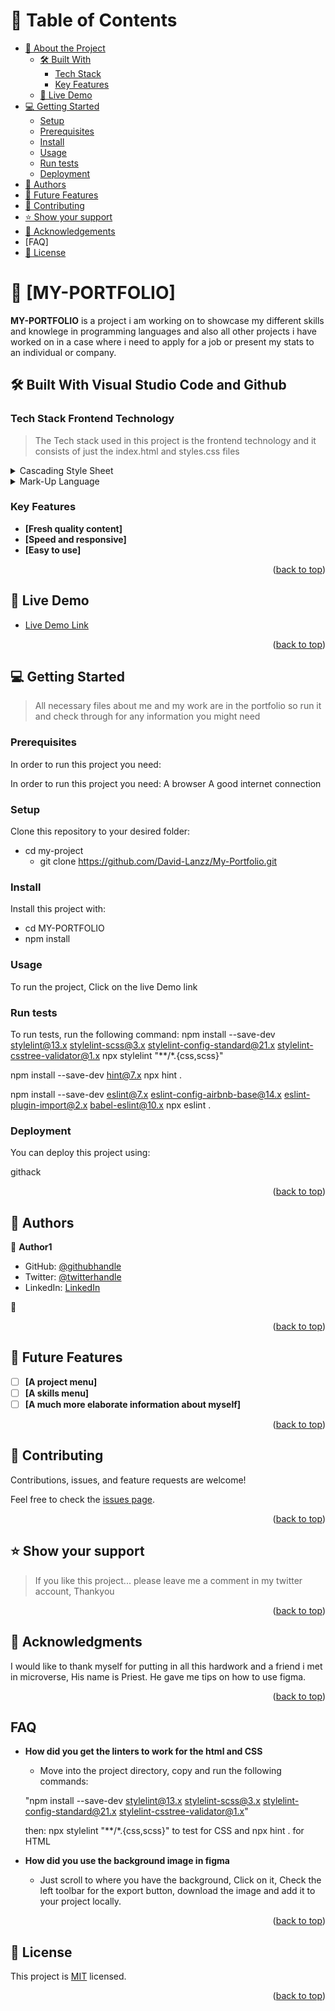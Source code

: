 <a name="readme-top"></a>

# 📗 Table of Contents

- [📖 About the Project](#about-project)
  - [🛠 Built With](#built-with)
    - [Tech Stack](#tech-stack)
    - [Key Features](#key-features)
  - [🚀 Live Demo](#live-demo)
- [💻 Getting Started](#getting-started)
  - [Setup](#setup)
  - [Prerequisites](#prerequisites)
  - [Install](#install)
  - [Usage](#usage)
  - [Run tests](#run-tests)
  - [Deployment](#triangular_flag_on_post-deployment)
- [👥 Authors](#authors)
- [🔭 Future Features](#future-features)
- [🤝 Contributing](#contributing)
- [⭐️ Show your support](#support)
- [🙏 Acknowledgements](#acknowledgements)
- [FAQ]
- [📝 License](#license)


# 📖 [MY-PORTFOLIO] <a name="about-project"></a>

> 
**MY-PORTFOLIO** is a project i am working on to showcase my different skills and knowlege in programming languages and also all other projects i have worked on in a case where i need to apply for a job or present my stats to an individual or company.

## 🛠 Built With <a name="built-with">Visual Studio Code and Github</a>

### Tech Stack <a name="tech-stack">Frontend Technology</a>

> The Tech stack used in this project is the frontend technology and it consists of just the index.html and styles.css files

<details>
  <summary>Cascading Style Sheet</summary>
  <ul>
    <li><a href="https://developer.mozilla.org/en-US/docs/Web/CSS">CSS</a></li>
  </ul>
</details>

<details>
  <summary>Mark-Up Language</summary>
  <ul>
    <li><a href="https://developer.mozilla.org/en-US/docs/Web/HTML">HTML</a></li>
  </ul>
</details>

### Key Features <a name="key-features"></a>


- **[Fresh quality content]**
- **[Speed and responsive]**
- **[Easy to use]**

<p align="right">(<a href="#readme-top">back to top</a>)</p>

## 🚀 Live Demo <a name="live-demo"></a>

>

- [Live Demo Link](https://david-lanzz.github.io/My-Portfolio/)

<p align="right">(<a href="#readme-top">back to top</a>)</p>

## 💻 Getting Started <a name="getting-started"></a>

> All necessary files about me and my work are in the portfolio so run it and check through for any information you might need
### Prerequisites

In order to run this project you need:

In order to run this project you need:
A browser
A good internet connection


### Setup

Clone this repository to your desired folder:

- cd my-project
  - git clone https://github.com/David-Lanzz/My-Portfolio.git
### Install

Install this project with:

- cd MY-PORTFOLIO
- npm install

### Usage


To run the project, Click on the live Demo link

### Run tests

To run tests, run the following command:
npm install --save-dev stylelint@13.x stylelint-scss@3.x stylelint-config-standard@21.x stylelint-csstree-validator@1.x
npx stylelint "**/*.{css,scss}"

npm install --save-dev hint@7.x
npx hint .

npm install --save-dev eslint@7.x eslint-config-airbnb-base@14.x eslint-plugin-import@2.x babel-eslint@10.x
npx eslint .

### Deployment

You can deploy this project using:

githack

<p align="right">(<a href="#readme-top">back to top</a>)</p>



## 👥 Authors <a name="authors"></a>

>

👤 **Author1**

- GitHub: [@githubhandle](https://github.com/David-Lanzz)
- Twitter: [@twitterhandle](@LanzzDavid)
- LinkedIn: [LinkedIn](https://linkedin.com/in/lanzz-david-378b9a250)

👤
<p align="right">(<a href="#readme-top">back to top</a>)</p>



## 🔭 Future Features <a name="future-features"></a>


- [ ] **[A project menu]**
- [ ] **[A skills menu]**
- [ ] **[A much more elaborate information about myself]**

<p align="right">(<a href="#readme-top">back to top</a>)</p>



## 🤝 Contributing <a name="contributing"></a>

Contributions, issues, and feature requests are welcome!

Feel free to check the [issues page](../../issues/).

<p align="right">(<a href="#readme-top">back to top</a>)</p>



## ⭐️ Show your support <a name="support"></a>

> If you like this project... please leave me a comment in my twitter account, Thankyou

<p align="right">(<a href="#readme-top">back to top</a>)</p>



## 🙏 Acknowledgments <a name="acknowledgements"></a>

> 
I would like to thank myself for putting in all this hardwork and a friend i met in microverse, His name is Priest. He gave me tips on how to use figma.

<p align="right">(<a href="#readme-top">back to top</a>)</p>

## FAQ <a name="FAQ"></a>

- **How did you get the linters to work for the html and CSS**

  - Move into the project directory, copy and run the following commands:

  "npm install --save-dev stylelint@13.x stylelint-scss@3.x stylelint-config-standard@21.x stylelint-csstree-validator@1.x"

  then:
npx stylelint "**/*.{css,scss}" to test for CSS
and npx hint . for HTML

- **How did you use the background image in figma**

  - Just scroll to where you have the background, Click on it, Check the left toolbar for the export button, download the image and add it to your project locally.

<p align="right">(<a href="#readme-top">back to top</a>)</p>

## 📝 License <a name="license"></a>

This project is [MIT](./LICENSE.md) licensed.

<p align="right">(<a href="#readme-top">back to top</a>)</p>
